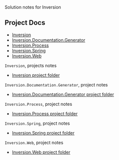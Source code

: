 Solution notes for Inversion


## Project Docs
* [Inversion](#Inversion)
* [Inversion.Documentation.Generator](#Inversion.Documentation.Generator)
* [Inversion.Process](#Inversion.Process)
* [Inversion.Spring](#Inversion.Spring)
* [Inversion.Web](#Inversion.Web)


<a name="Inversion"></a>
`Inversion`, projects notes

* [Inversion project folder](./Inversion/)

<a name="Inversion.Documentation.Generator"></a>
`Inversion.Documentation.Generator`, project notes

* [Inversion.Documentation.Generator project folder](./Inversion.Documentation.Generator/)

<a name="Inversion.Process"></a>
`Inversion.Process`, project notes

* [Inversion.Process project folder](./Inversion.Process/)

<a name="Inversion.Spring"></a>
`Inversion.Spring`, project notes

* [Inversion.Spring project folder](./Inversion.Spring/)

<a name="Inversion.Web"></a>
`Inversion.Web`, project notes

* [Inversion.Web project folder](./Inversion.Web/)
